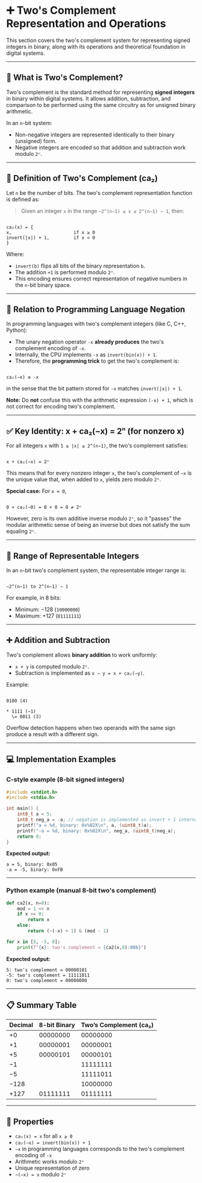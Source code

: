 <!-- File: computer_architecture/twos_complement.md -->

# ➕ Two's Complement Representation and Operations

This section covers the two's complement system for representing signed integers in binary, along with its operations and theoretical foundation in digital systems.

---

## 🧩 What is Two's Complement?

Two's complement is the standard method for representing **signed integers** in binary within digital systems. It allows addition, subtraction, and comparison to be performed using the same circuitry as for unsigned binary arithmetic.

In an `n`-bit system:
- Non-negative integers are represented identically to their binary (unsigned) form.
- Negative integers are encoded so that addition and subtraction work modulo `2ⁿ`.

---

## 🧮 Definition of Two's Complement (ca₂)

Let `n` be the number of bits. The two's complement representation function is defined as:

> Given an integer `x` in the range `−2^(n−1) ≤ x ≤ 2^(n−1) − 1`, then:

```

ca₂(x) = {
x,                       if x ≥ 0
invert(|x|) + 1,         if x < 0
}

```

Where:
- `invert(b)` flips all bits of the binary representation `b`.
- The addition `+1` is performed modulo `2ⁿ`.
- This encoding ensures correct representation of negative numbers in the `n`-bit binary space.

---

## 🤔 Relation to Programming Language Negation

In programming languages with two's complement integers (like C, C++, Python):

- The unary negation operator `-x` **already produces** the two's complement encoding of `-x`.
- Internally, the CPU implements `-x` as `invert(bin(x)) + 1`.
- Therefore, the **programming trick** to get the two's complement is:

```

ca₂(−x) ≡ -x

```

in the sense that the bit pattern stored for `-x` matches `invert(|x|) + 1`.

**Note:** Do **not** confuse this with the arithmetic expression `(-x) + 1`, which is not correct for encoding two's complement.

---

## ✅ Key Identity: x + ca₂(−x) = 2ⁿ (for nonzero x)

For all integers `x` with `1 ≤ |x| ≤ 2^(n−1)`, the two's complement satisfies:

```

x + ca₂(−x) = 2ⁿ

```

This means that for every nonzero integer `x`, the two's complement of `−x` is the unique value that, when added to `x`, yields zero modulo `2ⁿ`.

**Special case:** For `x = 0`,

```

0 + ca₂(−0) = 0 + 0 = 0 ≠ 2ⁿ

```

However, zero is its own additive inverse modulo `2ⁿ`, so it "passes" the modular arithmetic sense of being an inverse but does not satisfy the sum equaling `2ⁿ`.

---

## 📏 Range of Representable Integers

In an `n`-bit two's complement system, the representable integer range is:

```

−2^(n−1) to 2^(n−1) − 1

```

For example, in 8 bits:
- Minimum: −128 (`10000000`)
- Maximum: +127 (`01111111`)

---

## ➕ Addition and Subtraction

Two's complement allows **binary addition** to work uniformly:
- `x + y` is computed modulo `2ⁿ`.
- Subtraction is implemented as `x − y = x + ca₂(−y)`.

Example:
```

0100 (4)

* 1111 (−1)
  \= 0011 (3)

````

Overflow detection happens when two operands with the same sign produce a result with a different sign.

---

## 💻 Implementation Examples

### C-style example (8-bit signed integers)
```c
#include <stdint.h>
#include <stdio.h>

int main() {
    int8_t a = 5;
    int8_t neg_a = -a; // negation is implemented as invert + 1 internally
    printf("a = %d, binary: 0x%02X\n", a, (uint8_t)a);
    printf("-a = %d, binary: 0x%02X\n", neg_a, (uint8_t)neg_a);
    return 0;
}
````

**Expected output:**

```
a = 5, binary: 0x05
-a = -5, binary: 0xFB
```

---

### Python example (manual 8-bit two's complement)

```python
def ca2(x, n=8):
    mod = 1 << n
    if x >= 0:
        return x
    else:
        return (~(-x) + 1) & (mod - 1)

for x in [5, -5, 0]:
    print(f"{x}: two's complement = {ca2(x,8):08b}")
```

**Expected output:**

```
5: two's complement = 00000101
-5: two's complement = 11111011
0: two's complement = 00000000
```

---

## 📋 Summary Table

| Decimal | 8-bit Binary | Two’s Complement (ca₂) |
| ------- | ------------ | ---------------------- |
| +0      | 00000000     | 00000000               |
| +1      | 00000001     | 00000001               |
| +5      | 00000101     | 00000101               |
| −1      |              | 11111111               |
| −5      |              | 11111011               |
| −128    |              | 10000000               |
| +127    | 01111111     | 01111111               |

---

## 🧠 Properties

* `ca₂(x) = x` for all `x ≥ 0`
* `ca₂(−x) = invert(bin(x)) + 1`
* `−x` in programming languages corresponds to the two's complement encoding of `-x`
* Arithmetic works modulo `2ⁿ`
* Unique representation of zero
* `−(−x) = x` modulo `2ⁿ`

